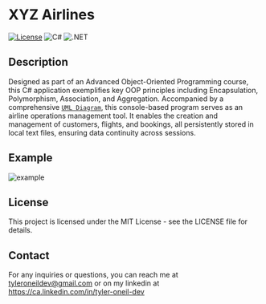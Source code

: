 # XYZ Airlines
[![License](https://img.shields.io/badge/License-MIT-blue.svg)](https://opensource.org/licenses/MIT)
![C#](https://img.shields.io/badge/c%23-%23239120.svg?style=for-the-badge&logo=csharp&logoColor=white)
![.NET](https://img.shields.io/badge/.NET-5C2D91?style=for-the-badge&logo=.net&logoColor=white)

## Description
Designed as part of an Advanced Object-Oriented Programming course, this C# application exemplifies key OOP principles including Encapsulation, Polymorphism, Association, and Aggregation. Accompanied by a comprehensive [`UML Diagram`](https://github.com/tyleroneil72/misc-code/blob/main/xyz-airlines/UML/UML.png), this console-based program serves as an airline operations management tool. It enables the creation and management of customers, flights, and bookings, all persistently stored in local text files, ensuring data continuity across sessions.

## Example
![example](https://github.com/tyleroneil72/misc-code/assets/43754564/d79ae120-108c-43c1-8421-9d089b2b9f63)

## License
This project is licensed under the MIT License - see the LICENSE file for details.

## Contact
For any inquiries or questions, you can reach me at tyleroneildev@gmail.com
or on my linkedin at https://ca.linkedin.com/in/tyler-oneil-dev
